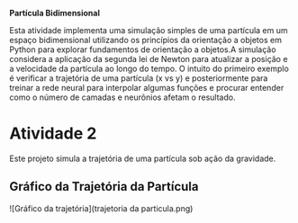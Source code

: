 **Partícula Bidimensional**



Esta atividade implementa uma simulação simples de uma partícula em um espaço bidimensional utilizando os princípios da orientação a objetos em Python para explorar fundamentos de orientação a objetos.A simulação considera a aplicação da segunda lei de Newton para atualizar a posição e a velocidade da partícula ao longo do tempo.
 O intuito do primeiro exemplo é verificar a trajetória de uma partícula (x vs y) e posteriormente para treinar a rede neural para interpolar algumas funções e procurar entender como o número de camadas e neurônios afetam o resultado.

# Atividade 2

Este projeto simula a trajetória de uma partícula sob ação da gravidade.

## Gráfico da Trajetória da Partícula

![Gráfico da trajetória](trajetoria da particula.png)

